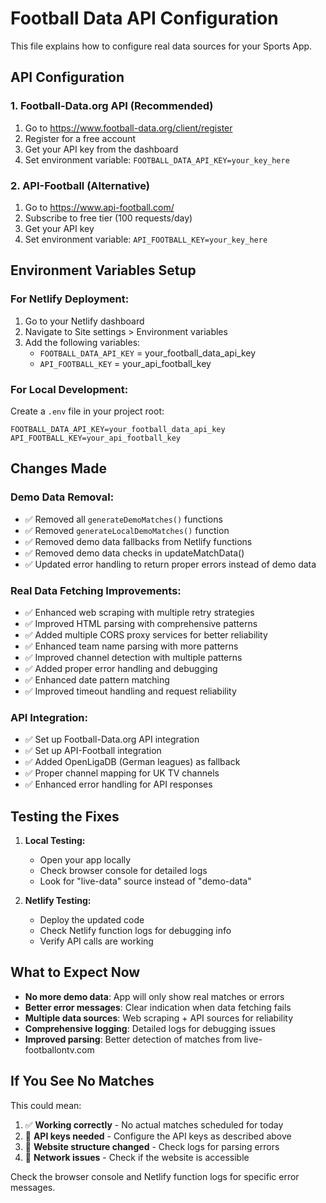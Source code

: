 # Football Data API Configuration

This file explains how to configure real data sources for your Sports App.

## API Configuration

### 1. Football-Data.org API (Recommended)
1. Go to https://www.football-data.org/client/register
2. Register for a free account
3. Get your API key from the dashboard
4. Set environment variable: `FOOTBALL_DATA_API_KEY=your_key_here`

### 2. API-Football (Alternative)
1. Go to https://www.api-football.com/
2. Subscribe to free tier (100 requests/day)
3. Get your API key
4. Set environment variable: `API_FOOTBALL_KEY=your_key_here`

## Environment Variables Setup

### For Netlify Deployment:
1. Go to your Netlify dashboard
2. Navigate to Site settings > Environment variables
3. Add the following variables:
   - `FOOTBALL_DATA_API_KEY` = your_football_data_api_key
   - `API_FOOTBALL_KEY` = your_api_football_key

### For Local Development:
Create a `.env` file in your project root:
```
FOOTBALL_DATA_API_KEY=your_football_data_api_key
API_FOOTBALL_KEY=your_api_football_key
```

## Changes Made

### Demo Data Removal:
- ✅ Removed all `generateDemoMatches()` functions
- ✅ Removed `generateLocalDemoMatches()` function  
- ✅ Removed demo data fallbacks from Netlify functions
- ✅ Removed demo data checks in updateMatchData()
- ✅ Updated error handling to return proper errors instead of demo data

### Real Data Fetching Improvements:
- ✅ Enhanced web scraping with multiple retry strategies
- ✅ Improved HTML parsing with comprehensive patterns
- ✅ Added multiple CORS proxy services for better reliability
- ✅ Enhanced team name parsing with more patterns
- ✅ Improved channel detection with multiple patterns
- ✅ Added proper error handling and debugging
- ✅ Enhanced date pattern matching
- ✅ Improved timeout handling and request reliability

### API Integration:
- ✅ Set up Football-Data.org API integration
- ✅ Set up API-Football integration  
- ✅ Added OpenLigaDB (German leagues) as fallback
- ✅ Proper channel mapping for UK TV channels
- ✅ Enhanced error handling for API responses

## Testing the Fixes

1. **Local Testing:**
   - Open your app locally
   - Check browser console for detailed logs
   - Look for "live-data" source instead of "demo-data"

2. **Netlify Testing:**
   - Deploy the updated code
   - Check Netlify function logs for debugging info
   - Verify API calls are working

## What to Expect Now

- **No more demo data**: App will only show real matches or errors
- **Better error messages**: Clear indication when data fetching fails
- **Multiple data sources**: Web scraping + API sources for reliability
- **Comprehensive logging**: Detailed logs for debugging issues
- **Improved parsing**: Better detection of matches from live-footballontv.com

## If You See No Matches

This could mean:
1. ✅ **Working correctly** - No actual matches scheduled for today
2. 🔧 **API keys needed** - Configure the API keys as described above
3. 🔧 **Website structure changed** - Check logs for parsing errors
4. 🔧 **Network issues** - Check if the website is accessible

Check the browser console and Netlify function logs for specific error messages.
